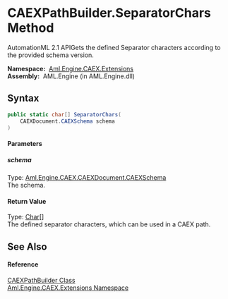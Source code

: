 CAEXPathBuilder.SeparatorChars Method
=====================================
AutomationML 2.1 APIGets the defined Separator characters according to the provided schema version.

  **Namespace:**  [Aml.Engine.CAEX.Extensions][1]  
  **Assembly:**  AML.Engine (in AML.Engine.dll)

Syntax
------

```csharp
public static char[] SeparatorChars(
	CAEXDocument.CAEXSchema schema
)
```

#### Parameters

##### *schema*
Type: [Aml.Engine.CAEX.CAEXDocument.CAEXSchema][2]  
The schema.

#### Return Value
Type: [Char][3][]  
The defined separator characters, which can be used in a CAEX path.

See Also
--------

#### Reference
[CAEXPathBuilder Class][4]  
[Aml.Engine.CAEX.Extensions Namespace][1]  

[1]: ../README.md
[2]: ../../Aml.Engine.CAEX/CAEXDocument_CAEXSchema/README.md
[3]: https://docs.microsoft.com/dotnet/api/system.char
[4]: README.md
[5]: https://www.automationml.org
[6]: ../../icons/logoShade.png